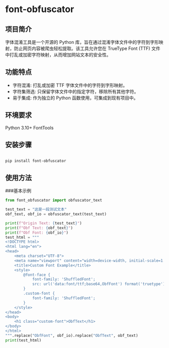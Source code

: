 # font-obfuscator

## 项目简介

字体混淆工具是一个开源的 Python 库，旨在通过混淆字体文件中的字符到字形映射，防止网页内容被爬虫轻松提取。该工具允许您在 TrueType Font (TTF) 文件中打乱或加密字符映射，从而增加网站文本的安全性。

## 功能特点

- 字符混淆: 打乱或加密 TTF 字体文件中的字符到字形映射。
- 字符集筛选: 只保留字体文件中的指定字符，移除所有其他字符。
- 易于集成: 作为独立的 Python 函数使用，可集成到现有项目中。

## 环境要求

Python 3.10+
FontTools

## 安装步骤

```shell

pip install font-obfuscator
```

## 使用方法

###基本示例

```python
from font_obfuscator import obfuscator_text

test_text = "这是一段测试文本"
obf_text, obf_io = obfuscator_text(test_text)

print(f"Origin Text: {test_text}")
print(f"Obf Text: {obf_text}")
print(f"Obf Font: {obf_io}")
test_html = """
<!DOCTYPE html>
<html lang="en">
<head>
    <meta charset="UTF-8">
    <meta name="viewport" content="width=device-width, initial-scale=1.0">
    <title>Custom Font Example</title>
    <style>
        @font-face {
            font-family: 'ShuffledFont';
            src: url('data:font/ttf;base64,ObfFont') format('truetype');
        }
        .custom-font {
            font-family: 'ShuffledFont';
        }
    </style>
</head>
<body>
    <h1 class="custom-font">ObfText</h1>
</body>
</html>
""".replace("ObfFont", obf_io).replace("ObfText", obf_text)
print(test_html)
```
